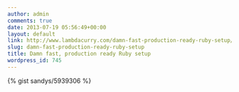 ```yaml
---
author: admin
comments: true
date: 2013-07-19 05:56:49+00:00
layout: default
link: http://www.lambdacurry.com/damn-fast-production-ready-ruby-setup/
slug: damn-fast-production-ready-ruby-setup
title: Damn fast, production ready Ruby setup
wordpress_id: 745
---
```


{% gist sandys/5939306 %}

